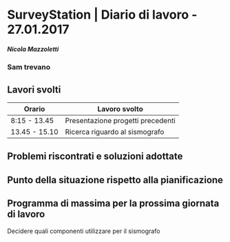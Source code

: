 

# SurveyStation | Diario di lavoro - 27.01.2017
##### Nicola Mazzoletti
### Sam trevano

## Lavori svolti

|Orario        |Lavoro svolto                 |
|--------------|------------------------------|
|8:15 - 13.45  |Presentazione progetti precedenti
|13.45 - 15.10 |Ricerca riguardo al sismografo         

##  Problemi riscontrati e soluzioni adottate


##  Punto della situazione rispetto alla pianificazione


## Programma di massima per la prossima giornata di lavoro
Decidere quali componenti utilizzare per il sismografo